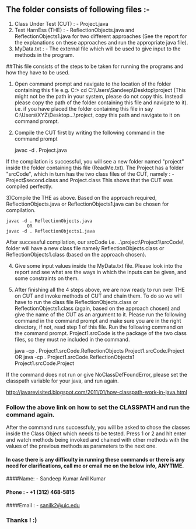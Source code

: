 ## The folder consists of following files :-

1) Class Under Test (CUT) : - Project.java
2) Test HarnEss (THE) : - ReflectionObjects.java and ReflectionObjects1.java for two different approaches (See the report for the explanations on these approaches 
and run the appropriate java file).
3) MyData.txt : - The external file which will be used to give input to the methods in the program.

##This file consists of the steps to be taken for running the programs and how they have to be used.

1) Open command prompt and navigate to the location of the folder containing this file
e.g. C:\> cd C:\Users\Sandeep\Desktop\project (This might not be the path in your system, please do not copy this. Instead 
please copy the path of the folder containing this file and navigate to it).
i.e. if you have placed the folder containing this file in say C:\Users\XYZ\Desktop\...\project, copy this path and navigate to it on command prompt.

2) Compile the CUT first by writing the following command in the command prompt

	javac -d . Project.java
	
If the compilation is successful, you will see a new folder named "project" inside the folder containing this file (ReadMe.txt).
The Project has a folder "srcCode", which in turn has the two class files of the CUT, namely : - Project$second.class and Project.class
This shows that the CUT was compiled perfectly.

3)Compile the THE as above. Based on the approach required, ReflectionObjects.java or ReflectionObjects1.java can be chosen for compilation.

	javac -d . ReflectionObjects.java
			OR
	javac -d . ReflectionObjects1.java
	
After successful compilation, our srcCode i.e. ..\project\Project1\srcCode\ folder will have a new class file namely ReflectionObjects.class 
or ReflectionObjects1.class (based on the approach chosen).

4) Give some input values inside the MyData.txt file. Please look into the report and see what are the ways in which the inputs can be given, and
some constraints on them.

5) After finishing all the 4 steps above, we are now ready to run over THE on CUT and invoke methods of CUT and chain them. To do so we will
have to run the class file ReflectionObjects.class or ReflectionObjects1.class (again, based on the approach chosen) and give the name of the CUT as 
an argument to it. Please run the following command in the command prompt and make sure you are in the right directory, if not, read step 1 of this file.
Run the following command on the command prompt. Project1.srcCode is the package of the two class files, so they must ne included in the command.

	java -cp . Project1.srcCode.ReflectionObjects Project1.srcCode.Project
			OR
	java -cp . Project1.srcCode.ReflectionObjects1 Project1.srcCode.Project
	
If the command does not run or give NoClassDefFoundError, please set the classpath variable for your java, and run again.

http://javarevisited.blogspot.com/2011/01/how-classpath-work-in-java.html

### Follow the above link on how to set the CLASSPATH and run the command again.

After the command runs successfuly, you will be asked to chose the classes inside the Class Object which needs to be tested. 
Press 1 or 2 and hit enter and watch methods being invoked and chained with other methods with the values of the previous methods 
as parameters to the next one.

#### In case there is any difficulty in running these commands or there is any need for clarifications, call me or email me on the below info, ANYTIME.

####Name: - Sandeep Kumar Anil Kumar
#### Phone : - +1 (312) 468-5815
####Email : - sanilk2@uic.edu

### Thanks ! :)
